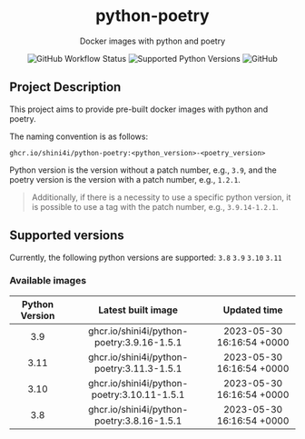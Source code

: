 <div align="center">

# python-poetry

Docker images with python and poetry

![GitHub Workflow Status](https://img.shields.io/github/actions/workflow/status/shini4i/docker-python-poetry/update_readme.yml?branch=main&style=plastic)
![Supported Python Versions](https://img.shields.io/badge/python-3.8%20%7C%203.9%20%7C%203.10%20%7C%203.11-blue?style=plastic)
![GitHub](https://img.shields.io/github/license/shini4i/python-poetry?style=plastic)

</div>

## Project Description

This project aims to provide pre-built docker images with python and poetry.

The naming convention is as follows:
```
ghcr.io/shini4i/python-poetry:<python_version>-<poetry_version>
```
Python version is the version without a patch number, e.g., `3.9`, and the poetry version is the version with a patch number, e.g., `1.2.1`.

> Additionally, if there is a necessity to use a specific python version, it is possible to use a tag with the patch number, e.g., `3.9.14-1.2.1`.

## Supported versions

Currently, the following python versions are supported: `3.8` `3.9` `3.10` `3.11`

### Available images
<!-- table_start -->
| Python Version |              Latest built image             |        Updated time       |
|:--------------:|:-------------------------------------------:|:-------------------------:|
|      3.9       |  ghcr.io/shini4i/python-poetry:3.9.16-1.5.1 | 2023-05-30 16:16:54 +0000 |
|      3.11      |  ghcr.io/shini4i/python-poetry:3.11.3-1.5.1 | 2023-05-30 16:16:54 +0000 |
|      3.10      | ghcr.io/shini4i/python-poetry:3.10.11-1.5.1 | 2023-05-30 16:16:54 +0000 |
|      3.8       |  ghcr.io/shini4i/python-poetry:3.8.16-1.5.1 | 2023-05-30 16:16:54 +0000 |
<!-- table_end -->
